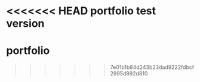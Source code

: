 <<<<<<< HEAD
portfolio test version
=======
# portfolio
>>>>>>> 7e01b1b84d243b23dad9222fdbcf2995d892d810
